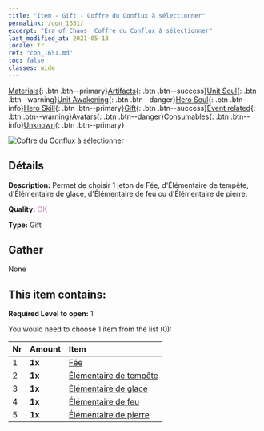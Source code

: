 ```yaml
---
title: "Item - Gift - Coffre du Conflux à sélectionner"
permalink: /con_1651/
excerpt: "Era of Chaos  Coffre du Conflux à sélectionner"
last_modified_at: 2021-05-18
locale: fr
ref: "con_1651.md"
toc: false
classes: wide
---
```

 [Materials](/ItemsFR/){: .btn .btn--primary}[Artifacts](/ItemsFR/Artifacts/){: .btn .btn--success}[Unit Soul](/ItemsFR/UnitSoul/){: .btn .btn--warning}[Unit Awakening](/ItemsFR/UnitAwakening/){: .btn .btn--danger}[Hero Soul](/ItemsFR/HeroSoul/){: .btn .btn--info}[Hero Skill](/ItemsFR/HeroSkill/){: .btn .btn--primary}[Gift](/ItemsFR/Gift/){: .btn .btn--success}[Event related](/ItemsFR/Events/){: .btn .btn--warning}[Avatars](/ItemsFR/Avatars/){: .btn .btn--danger}[Consumables](/ItemsFR/Consumables/){: .btn .btn--info}[Unknown](/ItemsFR/Unknown/){: .btn .btn--primary}

 ![Coffre du Conflux à sélectionner](/images/t/i_907267.png)

## Détails
 **Description:** Permet de choisir 1 jeton de Fée, d'Élémentaire de tempête, d'Élémentaire de glace, d'Élémentaire de feu ou d'Élémentaire de pierre.

 **Quality:** <span style="color: #DA70D6">OK</span>

 **Type:** Gift

## Gather

  None

## This item contains:

 **Required Level to open:** 1

 You would need to choose 1 item from the list (0):

  | Nr | Amount |     Item    |
  |:---|:-------|:------------|
  | 1 |  **1x** | [Fée](/ItemsFR/unt_262/) |  | 
  | 2 |  **1x** | [Élémentaire de tempête](/ItemsFR/unt_263/) |  | 
  | 3 |  **1x** | [Élémentaire de glace](/ItemsFR/unt_264/) |  | 
  | 4 |  **1x** | [Élémentaire de feu](/ItemsFR/unt_265/) |  | 
  | 5 |  **1x** | [Élémentaire de pierre](/ItemsFR/unt_266/) |  | 
